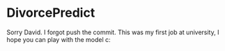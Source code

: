 # DivorcePredict

Sorry David. I forgot push the commit. This was my first job at university, I hope you can play with the model c:
